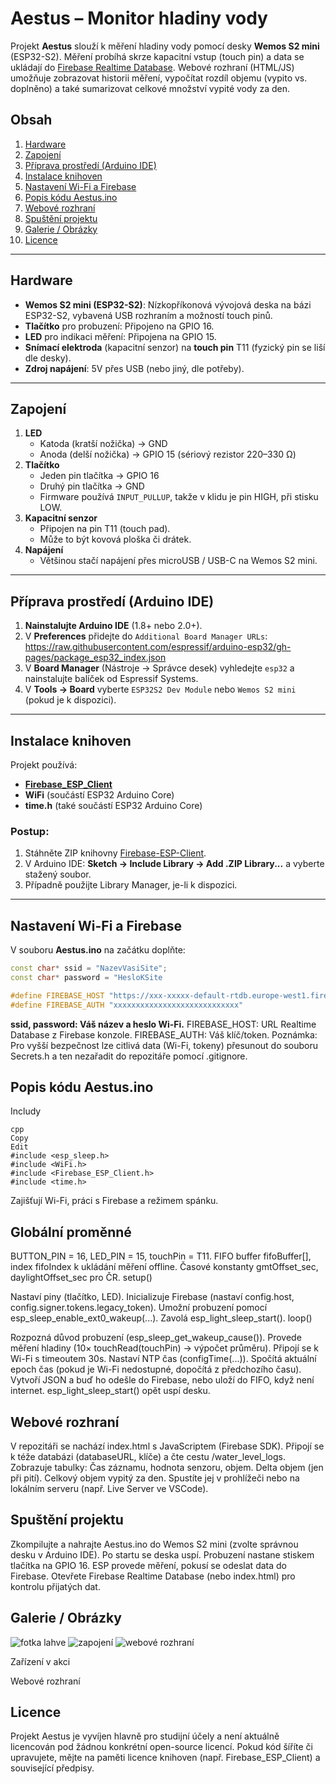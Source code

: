 # Aestus – Monitor hladiny vody

Projekt **Aestus** slouží k měření hladiny vody pomocí desky **Wemos S2 mini** (ESP32-S2). Měření probíhá skrze kapacitní vstup (touch pin) a data se ukládají do [Firebase Realtime Database](https://firebase.google.com/). Webové rozhraní (HTML/JS) umožňuje zobrazovat historii měření, vypočítat rozdíl objemu (vypito vs. doplněno) a také sumarizovat celkové množství vypité vody za den.

## Obsah
1. [Hardware](#hardware)  
2. [Zapojení](#zapojení)  
3. [Příprava prostředí (Arduino IDE)](#příprava-prostředí-arduino-ide)  
4. [Instalace knihoven](#instalace-knihoven)  
5. [Nastavení Wi-Fi a Firebase](#nastavení-wi-fi-a-firebase)  
6. [Popis kódu Aestus.ino](#popis-kódu-aestusino)  
7. [Webové rozhraní](#webové-rozhraní)  
8. [Spuštění projektu](#spuštění-projektu)  
9. [Galerie / Obrázky](#galerie--obrázky)  
10. [Licence](#licence)

---

## Hardware

- **Wemos S2 mini (ESP32-S2)**: Nízkopříkonová vývojová deska na bázi ESP32-S2, vybavená USB rozhraním a možností touch pinů.
- **Tlačítko** pro probuzení: Připojeno na GPIO 16.
- **LED** pro indikaci měření: Připojena na GPIO 15.
- **Snímací elektroda** (kapacitní senzor) na **touch pin** T11 (fyzický pin se liší dle desky).  
- **Zdroj napájení**: 5V přes USB (nebo jiný, dle potřeby).

---

## Zapojení

1. **LED**  
   - Katoda (kratší nožička) → GND  
   - Anoda (delší nožička) → GPIO 15 (sériový rezistor 220–330 Ω)
2. **Tlačítko**  
   - Jeden pin tlačítka → GPIO 16  
   - Druhý pin tlačítka → GND  
   - Firmware používá `INPUT_PULLUP`, takže v klidu je pin HIGH, při stisku LOW.
3. **Kapacitní senzor**  
   - Připojen na pin T11 (touch pad).  
   - Může to být kovová ploška či drátek.
4. **Napájení**  
   - Většinou stačí napájení přes microUSB / USB-C na Wemos S2 mini.

---

## Příprava prostředí (Arduino IDE)

1. **Nainstalujte Arduino IDE** (1.8+ nebo 2.0+).  
2. V **Preferences** přidejte do `Additional Board Manager URLs`:
https://raw.githubusercontent.com/espressif/arduino-esp32/gh-pages/package_esp32_index.json
3. V **Board Manager** (Nástroje → Správce desek) vyhledejte `esp32` a nainstalujte balíček od Espressif Systems.  
4. V **Tools → Board** vyberte `ESP32S2 Dev Module` nebo `Wemos S2 mini` (pokud je k dispozici).

---

## Instalace knihoven

Projekt používá:

- [**Firebase_ESP_Client**](https://github.com/mobizt/Firebase-ESP-Client)  
- **WiFi** (součástí ESP32 Arduino Core)  
- **time.h** (také součástí ESP32 Arduino Core)

### Postup:
1. Stáhněte ZIP knihovny [Firebase-ESP-Client](https://github.com/mobizt/Firebase-ESP-Client).
2. V Arduino IDE: **Sketch → Include Library → Add .ZIP Library...** a vyberte stažený soubor.
3. Případně použijte Library Manager, je-li k dispozici.

---

## Nastavení Wi-Fi a Firebase

V souboru **Aestus.ino** na začátku doplňte:

```cpp
const char* ssid = "NazevVasiSite";
const char* password = "HesloKSite

#define FIREBASE_HOST "https://xxx-xxxxx-default-rtdb.europe-west1.firebasedatabase.app/"
#define FIREBASE_AUTH "xxxxxxxxxxxxxxxxxxxxxxxxxxxx"
```
**ssid, password: Váš název a heslo Wi-Fi.**
FIREBASE_HOST: URL Realtime Database z Firebase konzole.
FIREBASE_AUTH: Váš klíč/token.
Poznámka: Pro vyšší bezpečnost lze citlivá data (Wi-Fi, tokeny) přesunout do souboru Secrets.h a ten nezařadit do repozitáře pomocí .gitignore.

## Popis kódu Aestus.ino
Includy
```
cpp
Copy
Edit
#include <esp_sleep.h>
#include <WiFi.h>
#include <Firebase_ESP_Client.h>
#include <time.h>
```
Zajišťují Wi-Fi, práci s Firebase a režimem spánku.

## Globální proměnné

BUTTON_PIN = 16, LED_PIN = 15, touchPin = T11.
FIFO buffer fifoBuffer[], index fifoIndex k ukládání měření offline.
Časové konstanty gmtOffset_sec, daylightOffset_sec pro ČR.
setup()

Nastaví piny (tlačítko, LED).
Inicializuje Firebase (nastaví config.host, config.signer.tokens.legacy_token).
Umožní probuzení pomocí esp_sleep_enable_ext0_wakeup(...).
Zavolá esp_light_sleep_start().
loop()

Rozpozná důvod probuzení (esp_sleep_get_wakeup_cause()).
Provede měření hladiny (10× touchRead(touchPin) → výpočet průměru).
Připojí se k Wi-Fi s timeoutem 30s.
Nastaví NTP čas (configTime(...)).
Spočítá aktuální epoch čas (pokud je Wi-Fi nedostupné, dopočítá z předchozího času).
Vytvoří JSON a buď ho odešle do Firebase, nebo uloží do FIFO, když není internet.
esp_light_sleep_start() opět uspí desku.

## Webové rozhraní

V repozitáři se nachází index.html s JavaScriptem (Firebase SDK).
Připojí se k téže databázi (databaseURL, klíče) a čte cestu /water_level_logs.
Zobrazuje tabulky:
Čas záznamu, hodnota senzoru, objem.
Delta objem (jen při pití).
Celkový objem vypitý za den.
Spustíte jej v prohlížeči nebo na lokálním serveru (např. Live Server ve VSCode).

## Spuštění projektu
Zkompilujte a nahrajte Aestus.ino do Wemos S2 mini (zvolte správnou desku v Arduino IDE).
Po startu se deska uspí. Probuzení nastane stiskem tlačítka na GPIO 16.
ESP provede měření, pokusí se odeslat data do Firebase.
Otevřete Firebase Realtime Database (nebo index.html) pro kontrolu přijatých dat.

## Galerie / Obrázky
![fotka lahve](./IMG_20250127_153859.jpg)
![zapojení](./IMG_20250127_153919.jpg)
![webové rozhraní](./2025-01-27_153450.png)

Zařízení v akci

Webové rozhraní

## Licence
Projekt Aestus je vyvíjen hlavně pro studijní účely a není aktuálně licencován pod žádnou konkrétní open-source licencí. Pokud kód šíříte či upravujete, mějte na paměti licence knihoven (např. Firebase_ESP_Client) a související předpisy.








